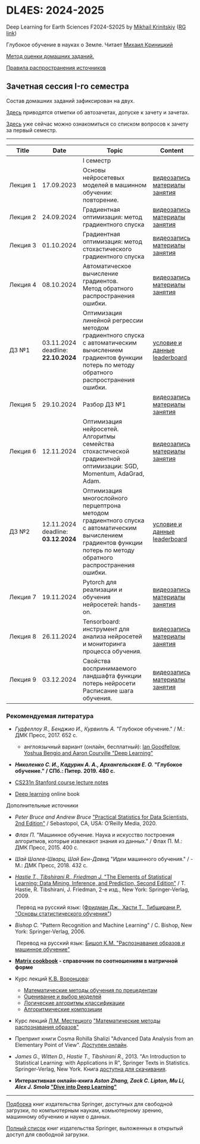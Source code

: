 # DL4ES: 2024-2025
Deep Learning for Earth Sciences F2024-S2025 by [Mikhail Krinitskiy](https://sail.ocean.ru/staff/mikhail-krinitskiy) ([RG link](https://www.researchgate.net/profile/Mikhail_Krinitskiy))

Глубокое обучение в науках о Земле. Читает [Михаил Криницкий](https://sail.ocean.ru/staff/mikhail-krinitskiy)<br />

[Метод оценки домашних заданий.](./homeworks_policy.md)<br />

[Правила распространения источников](./resources_policy.md)<br />



## Зачетная сессия I-го семестра

Состав домашних заданий зафиксирован на двух.

[Здесь](./leaderboard_1semester.md) приводятся отметки об автозачетах, допуске к зачету и зачетах.

[Здесь](./term1_exam.md) уже сейчас можно ознакомиться со списком вопросов к зачету за первый семестр.




-------

| Title | Date | Topic | Content |
| ----- | ---- | ----- | ------- |
|       |      | I семестр |    |
| Лекция 1 | 17.09.2023 | Основы нейросетевых моделей в машинном обучении: повторение. | [видеозапись](https://ml4es.ru/links/2024-09-17-DL4ES2024-Lect01)<br />[материалы занятия](https://github.com/MKrinitskiy/DL4ES-F2024-S2025/tree/main/Lect01) |
| Лекция 2 | 24.09.2024 | Градиентная оптимизация: метод градиентного спуска | [видеозапись](https://ml4es.ru/links/2024-09-24-DL4ES2024-Lect02)<br />[материалы занятия](https://github.com/MKrinitskiy/DL4ES-F2024-S2025/tree/main/Lect02) |
| Лекция 3 | 01.10.2024 | Градиентная оптимизация: метод стохастического градиентного спуска | [видеозапись](https://ml4es.ru/links/2024-10-01-DL4ES2024-Lect03)<br />[материалы занятия](https://github.com/MKrinitskiy/DL4ES-F2024-S2025/tree/main/Lect03) |
| Лекция 4 | 08.10.2024 | Автоматическое вычисление градиентов.<br />Метод обратного распространения ошибки. | [видеозапись](https://ml4es.ru/links/2024-10-08-DL4ES2024-Lect04)<br />[материалы занятия](https://github.com/MKrinitskiy/DL4ES-F2024-S2025/tree/main/Lect04) |
| ДЗ №1 | 03.11.2024<br />deadline: **22.10.2024** | Оптимизация линейной регрессии методом градиентного спуска с автоматическим вычислением градиентов функции потерь по методу обратного распространения ошибки. | [условие и данные](https://github.com/MKrinitskiy/DL4ES-F2024-S2025/tree/main/HW01)<br />[leaderboard]() |
| Лекция 5 | 29.10.2024 | Разбор ДЗ №1 | [видеозапись](https://ml4es.ru/links/2024-10-29-DL4ES-Lect05)<br />[материалы занятия](https://github.com/MKrinitskiy/DL4ES-F2024-S2025/tree/main/Lect05) |
| Лекция 6 | 12.11.2024 | Оптимизация нейросетей. Алгоритмы семейства стохастической градиентной оптимизации: SGD, Momentum, AdaGrad, Adam. | [видеозапись](https://ml4es.ru/links/2024-11-12-DL4ES-Lect06)<br />[материалы занятия](https://github.com/MKrinitskiy/DL4ES-F2024-S2025/tree/main/Lect06) |
| ДЗ №2 | 12.11.2024<br />deadline: **03.12.2024** | Оптимизация многослойного перцептрона методом градиентного спуска с автоматическим вычислением градиентов функции потерь по методу обратного распространения ошибки. | [условие и данные](https://github.com/MKrinitskiy/DL4ES-F2024-S2025/tree/main/HW02)<br />[leaderboard]() |
| Лекция 7 | 19.11.2024 | Pytorch для реализации и обучения нейросетей: hands-on. | [видеозапись](https://ml4es.ru/links/2024-11-19-DL4ES-Lect07)<br />[материалы занятия](https://github.com/MKrinitskiy/DL4ES-F2024-S2025/tree/main/Lect07) |
| Лекция 8 | 26.11.2024 | Tensorboard: инструмент для анализа нейросетей и мониторинга процесса обучения. | [видеозапись](https://ml4es.ru/links/2024-11-19-DL4ES2024-Lect08)<br />[материалы занятия](https://github.com/MKrinitskiy/DL4ES-F2024-S2025/tree/main/Lect08) |
| Лекция 9 | 03.12.2024 | Свойства воспринимаемого ландшафта функции потерь нейросети<br />Расписание шага обучения. | [видеозапись](https://ml4es.ru/links/2024-12-03-DL4ES2024-Lect09)<br />[материалы занятия](https://github.com/MKrinitskiy/DL4ES-F2024-S2025/tree/main/Lect09) |



### Рекомендуемая литература

- *Гудфеллоу Я., Бенджио И., Курвилль А.* "Глубокое обучение." / М.: ДМК Пресс, 2017. 652 c.
  - англоязычный вариант (онлайн, бесплатный): [Ian Goodfellow, Yoshua Bengio and Aaron Courville "Deep Learning"](https://www.deeplearningbook.org/)

- ***Николенко С. И., Кадурин А. А., Архангельская Е. О.* "Глубокое обучение." / СПб.: Питер. 2019. 480 с.**
- [CS231n Stanford course lecture notes](https://cs231n.github.io/)
- [Deep learning](http://www.deeplearningbook.org/) online book

Дополнительные источники

- *Peter Bruce and Andrew Bruce* ["Practical Statistics for Data Scientists, 2nd Edition"](https://www.oreilly.com/library/view/practical-statistics-for/9781492072935/) / Sebastopol, CA, USA: O’Reilly Media, 2020.

- *Флах П.* "Машинное обучение. Наука и искусство построения алгоритмов, которые извлекают знания из данных." / Флах П. М.: ДМК Пресс, 2015. 400 c.

- *Шай Шалев-Шварц, Шай Бен-Давид* "Идеи машинного обучения." / - М.: ДМК Пресс, 2018. 432 c.

- [*Hastie T., Tibshirani R., Friedman J.* "The Elements of Statistical Learning: Data Mining, Inference, and Prediction, Second Edition"](https://web.stanford.edu/~hastie/Papers/ESLII.pdf) / T. Hastie, R. Tibshirani, J. Friedman, 2-е изд., New York: Springer-Verlag, 2009.

  ​	Первод на русский язык: ([Фридман Дж., Хасти Т., Тибширани Р. "Основы статистического обучения"](http://www.combook.ru/product/11965387/))

- *Bishop C.* "Pattern Recognition and Machine Learning" / C. Bishop, New York: Springer-Verlag, 2006.

  ​	Перевод на русский язык: [Бишоп К.М. "Распознавание образов и машинное обучение"](http://www.combook.ru/product/11965388/)

- **[Matrix cookbook](https://www.math.uwaterloo.ca/~hwolkowi/matrixcookbook.pdf) - справочник по соотношениям в матричной форме**

- Курс лекций [К.В. Воронцова](http://www.machinelearning.ru/wiki/index.php?title=%D0%A3%D1%87%D0%B0%D1%81%D1%82%D0%BD%D0%B8%D0%BA:%D0%9A%D0%BE%D0%BD%D1%81%D1%82%D0%B0%D0%BD%D1%82%D0%B8%D0%BD_%D0%92%D0%BE%D1%80%D0%BE%D0%BD%D1%86%D0%BE%D0%B2):
  - [Математические методы обучения по прецедентам](http://www.machinelearning.ru/wiki/images/6/6d/Voron-ML-1.pdf)
  - [Оценивание и выбор моделей](http://www.machinelearning.ru/wiki/images/2/2d/Voron-ML-Modeling.pdf)
  - [Логические алгоритмы классификации](http://www.machinelearning.ru/wiki/images/3/3e/Voron-ML-Logic.pdf)
  - [Алгоритмические композиции](http://www.machinelearning.ru/wiki/images/0/0d/Voron-ML-Compositions.pdf)
  
- Курс лекций [Л.М. Местецкого](http://www.machinelearning.ru/wiki/index.php?title=%D0%A3%D1%87%D0%B0%D1%81%D1%82%D0%BD%D0%B8%D0%BA:Mest) ["Математические методы распознавания образов"](http://www.ccas.ru/frc/papers/mestetskii04course.pdf)

- Препринт книги Cosma Rohilla Shalizi "Advanced Data Analysis from an Elementary Point of View". [Доступен онлайн](https://www.stat.cmu.edu/~cshalizi/ADAfaEPoV/).

- *James G., Witten D., Hastie T., Tibshirani R.,* 2013. "An Introduction to Statistical Learning: with Applications in R", Springer Texts in Statistics. Springer-Verlag, New York. Книга [доступна для скачивания](http://faculty.marshall.usc.edu/gareth-james/ISL/ISLR%20Seventh%20Printing.pdf).

- **Интерактивная онлайн-книга *Aston Zhang, Zack C. Lipton, Mu Li, Alex J. Smola* ["Dive into Deep Learning"](http://d2l.ai/)**

-------

[Подборка](https://towardsdatascience.com/springer-has-released-65-machine-learning-and-data-books-for-free-961f8181f189) книг издательства Springer, доступных для свободной загрузки, по компьютерным наукам, комьютерному зрению, машинному обучению и науке о данных.

[Полный список](https://link.springer.com/search/page/3?facet-content-type="Book"&package=openaccess) книг издательства Springer, выложенных в открытый доступ для свободной загрузки.
